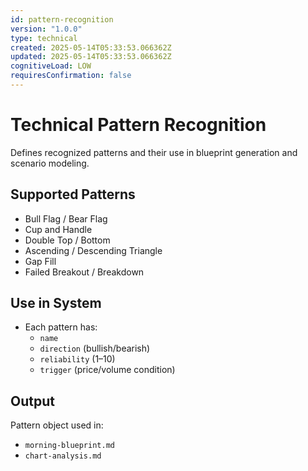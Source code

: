 ```yaml
---
id: pattern-recognition
version: "1.0.0"
type: technical
created: 2025-05-14T05:33:53.066362Z
updated: 2025-05-14T05:33:53.066362Z
cognitiveLoad: LOW
requiresConfirmation: false
---
```


# Technical Pattern Recognition

Defines recognized patterns and their use in blueprint generation and scenario modeling.

## Supported Patterns

- Bull Flag / Bear Flag
- Cup and Handle
- Double Top / Bottom
- Ascending / Descending Triangle
- Gap Fill
- Failed Breakout / Breakdown

## Use in System

- Each pattern has:
  - `name`
  - `direction` (bullish/bearish)
  - `reliability` (1–10)
  - `trigger` (price/volume condition)

## Output

Pattern object used in:
- `morning-blueprint.md`
- `chart-analysis.md`
